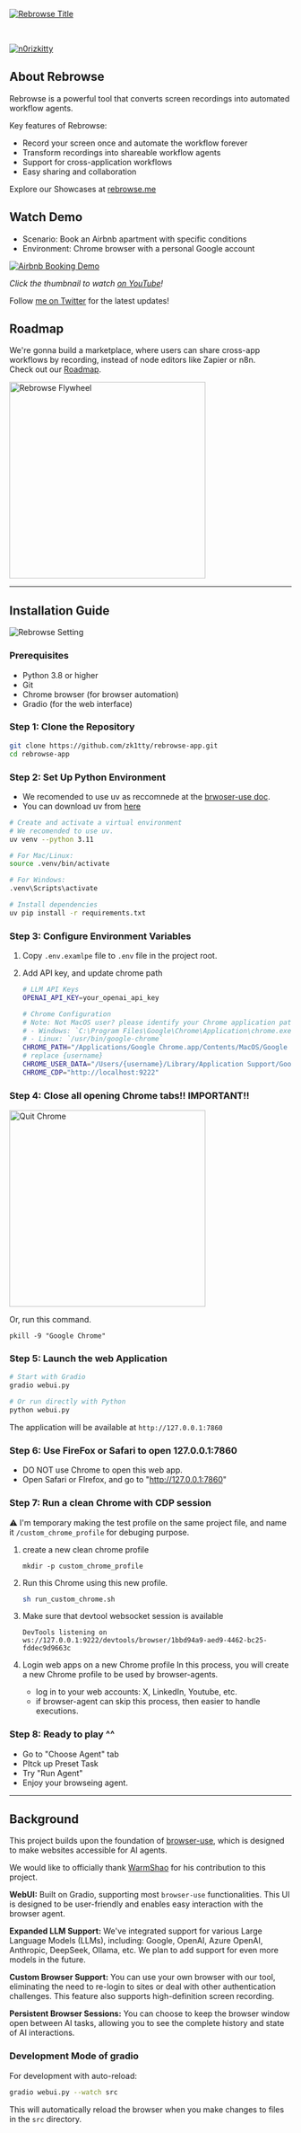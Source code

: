 [<img src="https://raw.githubusercontent.com/zk1tty/rebrowse-app/main/assets/rebrowse-title.png" alt="Rebrowse Title" width="full"/>](https://rebrowse.me)

<br/>

[![n0rizkitty](https://img.shields.io/twitter/follow/n0rizkitty?style=social)](https://x.com/n0rizkitty)

## About Rebrowse

Rebrowse is a powerful tool that converts screen recordings into automated workflow agents.   

Key features of Rebrowse:
- Record your screen once and automate the workflow forever
- Transform recordings into shareable workflow agents
- Support for cross-application workflows
- Easy sharing and collaboration   

Explore our Showcases at [rebrowse.me](https://rebrowse.me)

## Watch Demo

- Scenario: Book an Airbnb apartment with specific conditions
- Environment: Chrome browser with a personal Google account

[![Airbnb Booking Demo](https://img.youtube.com/vi/1kQu8oYG-2g/0.jpg)](https://youtu.be/1kQu8oYG-2g)

*Click the thumbnail to watch [on YouTube](https://youtu.be/1kQu8oYG-2g)!*

Follow [me on Twitter](https://x.com/n0rizkitty) for the latest updates!

## Roadmap

We're gonna build a marketplace, where users can share cross-app workflows by recording, instead of node editors like Zapier or n8n.      
Check out our [Roadmap](./ROADMAP.md).   

<img src="https://raw.githubusercontent.com/zk1tty/rebrowse-app/main/assets/rebrowse-flywheel.png" alt="Rebrowse Flywheel" width="350" style="display: block; margin-left: 0;">

---
## Installation Guide

<img src="https://raw.githubusercontent.com/zk1tty/rebrowse-app/main/assets/rebrowse-setting.png" alt="Rebrowse Setting" width="full" />

### Prerequisites
- Python 3.8 or higher
- Git
- Chrome browser (for browser automation)
- Gradio (for the web interface)

### Step 1: Clone the Repository
```bash
git clone https://github.com/zk1tty/rebrowse-app.git
cd rebrowse-app
```

### Step 2: Set Up Python Environment

- We recomended to use uv as reccomnede at the [brwoser-use doc](https://docs.browser-use.com/quickstart).
- You can download uv from [here](https://docs.astral.sh/uv/#installation)

```bash
# Create and activate a virtual environment
# We recomended to use uv.
uv venv --python 3.11

# For Mac/Linux:
source .venv/bin/activate

# For Windows:
.venv\Scripts\activate

# Install dependencies
uv pip install -r requirements.txt
```

### Step 3: Configure Environment Variables
1. Copy `.env.examlpe` file to `.env` file in the project root.

2. Add API key, and update chrome path
    ```bash
    # LLM API Keys
    OPENAI_API_KEY=your_openai_api_key
    ```

    ```bash
    # Chrome Configuration
    # Note: Not MacOS user? please identify your Chrome application path:
    # - Windows: `C:\Program Files\Google\Chrome\Application\chrome.exe`
    # - Linux: `/usr/bin/google-chrome`
    CHROME_PATH="/Applications/Google Chrome.app/Contents/MacOS/Google Chrome"
    # replace {username}
    CHROME_USER_DATA="/Users/{username}/Library/Application Support/Google/Chrome"
    CHROME_CDP="http://localhost:9222"
    ```
### Step 4: Close all opening Chrome tabs!! IMPORTANT!!

<img src="https://raw.githubusercontent.com/zk1tty/rebrowse-app/main/assets/step_quit_chrome.png" alt="Quit Chrome" width="350" style="display: block; margin-left: 0;">

Or, run this command.

```
pkill -9 "Google Chrome"
```


### Step 5: Launch the web Application
```bash
# Start with Gradio
gradio webui.py

# Or run directly with Python
python webui.py
```
The application will be available at `http://127.0.0.1:7860`

### Step 6: Use FireFox or Safari to open 127.0.0.1:7860
- DO NOT use Chrome to open this web app.
- Open Safari or FIrefox, and go to "http://127.0.0.1:7860"


### Step 7: Run a clean Chrome with CDP session
  
⚠️ I'm temporary making the test profile on the same 
project file, and name it `/custom_chrome_profile` for debuging purpose.

1. create a new clean chrome profile
    ```
    mkdir -p custom_chrome_profile
    ```

2. Run this Chrome using this new profile.
    
    ```bash
    sh run_custom_chrome.sh
    ```

3. Make sure that devtool websocket session is available
    ```
    DevTools listening on ws://127.0.0.1:9222/devtools/browser/1bbd94a9-aed9-4462-bc25-fddec9d9663c
    ```
4. Login web apps on a new Chrome profile
   In this process, you will create a new Chrome profile to be used by browser-agents.
    - log in to your web accounts: X, LinkedIn, Youtube, etc.
    - if browser-agent can skip this process, then easier to handle executions.

### Step 8: Ready to play ^^
- Go to "Choose Agent" tab
- PItck up Preset Task
- Try "Run Agent"
- Enjoy your browseing agent.

---
## Background

This project builds upon the foundation of [browser-use](https://github.com/browser-use/browser-use), which is designed to make websites accessible for AI agents.

We would like to officially thank [WarmShao](https://github.com/warmshao) for his contribution to this project.

**WebUI:** Built on Gradio, supporting most `browser-use` functionalities. This UI is designed to be user-friendly and enables easy interaction with the browser agent.

**Expanded LLM Support:** We've integrated support for various Large Language Models (LLMs), including: Google, OpenAI, Azure OpenAI, Anthropic, DeepSeek, Ollama, etc. We plan to add support for even more models in the future.

**Custom Browser Support:** You can use your own browser with our tool, eliminating the need to re-login to sites or deal with other authentication challenges. This feature also supports high-definition screen recording.

**Persistent Browser Sessions:** You can choose to keep the browser window open between AI tasks, allowing you to see the complete history and state of AI interactions.

### Development Mode of gradio
For development with auto-reload:
```bash
gradio webui.py --watch src
```
This will automatically reload the browser when you make changes to files in the `src` directory.